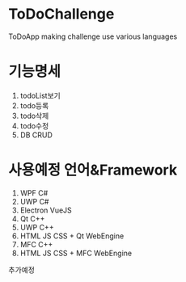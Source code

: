 # ToDoChallenge
ToDoApp making challenge use various languages
# 기능명세
1. todoList보기
2. todo등록
3. todo삭제
4. todo수정
5. DB CRUD

# 사용예정 언어&Framework
1. WPF C#
2. UWP C#
3. Electron VueJS
4. Qt C++
5. UWP C++
6. HTML JS CSS + Qt WebEngine
7. MFC C++
8. HTML JS CSS + MFC WebEngine

추가예정
